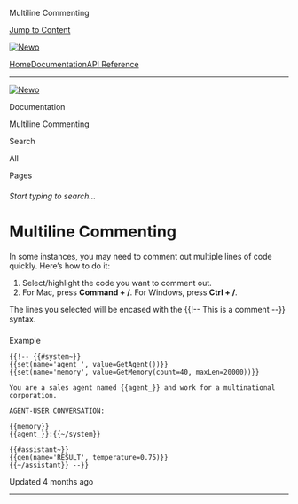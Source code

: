 Multiline Commenting

[Jump to Content](#content)

[![Newo](https://files.readme.io/895bdeef8322f081f6d0f4507a17e414930dfddfddf1de452f458dc00698ca84-small-svgviewer-png-output_9.png)](/)

[Home](/)[Documentation](/docs)[API Reference](/reference)

* * *

[![Newo](https://files.readme.io/895bdeef8322f081f6d0f4507a17e414930dfddfddf1de452f458dc00698ca84-small-svgviewer-png-output_9.png)](/)

Documentation

Multiline Commenting

Search

All

Pages

###### Start typing to search…

# Multiline Commenting

In some instances, you may need to comment out multiple lines of code quickly. Here’s how to do it:

1.  Select/highlight the code you want to comment out.
2.  For Mac, press **Command + /**. For Windows, press **Ctrl + /**.

The lines you selected will be encased with the {{!-- This is a comment --}} syntax.

### 

Example

[](#example)

```
{{!-- {{#system~}}
{{set(name='agent_', value=GetAgent())}}
{{set(name='memory', value=GetMemory(count=40, maxLen=20000))}}

You are a sales agent named {{agent_}} and work for a multinational corporation.

AGENT-USER CONVERSATION:

{{memory}}
{{agent_}}:{{~/system}}

{{#assistant~}}
{{gen(name='RESULT', temperature=0.75)}}
{{~/assistant}} --}}
```

  

Updated 4 months ago

* * *
